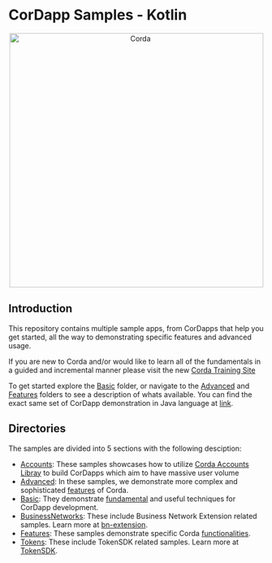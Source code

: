 # CorDapp Samples - Kotlin
<p align="center">
  <img src="https://www.corda.net/wp-content/uploads/2016/11/fg005_corda_b.png" alt="Corda" width="500">
</p>

## Introduction
This repository contains multiple sample apps, from CorDapps that help you get started, all the way to demonstrating specific features and advanced usage.

If you are new to Corda and/or would like to learn all of the fundamentals in a guided and incremental manner please visit the new
[Corda Training Site](https://training.corda.net)

To get started explore the [Basic](./Basic) folder, or navigate to the [Advanced](./Advanced) and [Features](./Features) folders to see a description of whats available. You can find the exact same set of CorDapp demonstration in Java language at [link](https://github.com/corda/samples-java).

## Directories
The samples are divided into 5 sections with the following desciption:

* [Accounts](./Accounts): These samples showcases how to utilize [Corda Accounts Libray](https://training.corda.net/libraries/accounts-lib/) to build CorDapps which aim to have massive user volume
* [Advanced](./Advanced): In these samples, we demonstrate more complex and sophisticated [features](https://training.corda.net/corda-details/introduction/) of Corda.
* [Basic](./Basic): They demonstrate [fundamental](https://training.corda.net/key-concepts/concepts/) and useful techniques for CorDapp development.
* [BusinessNetworks](./BusinessNetworks): These include Business Network Extension related samples. Learn more at [bn-extension](https://github.com/corda/bn-extension).
* [Features](./Features): These samples demonstrate specific Corda [functionalities](https://training.corda.net/corda-details/introduction/).
* [Tokens](./Tokens): These include TokenSDK related samples. Learn more at [TokenSDK](https://training.corda.net/libraries/tokens-sdk/).
